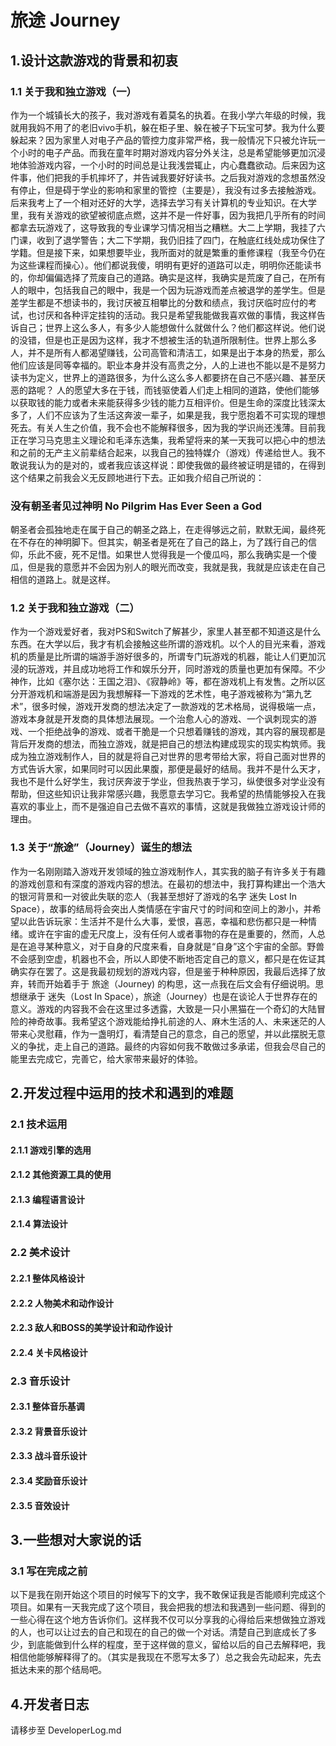 # 旅途  Journey

## 1.设计这款游戏的背景和初衷

### 1.1 关于我和独立游戏（一）
作为一个城镇长大的孩子，我对游戏有着莫名的执着。在我小学六年级的时候，我就用我妈不用了的老旧vivo手机，躲在柜子里、躲在被子下玩宝可梦。我为什么要躲起来？因为家里人对电子产品的管控力度非常严格，我一般情况下只被允许玩一个小时的电子产品。而我在童年时期对游戏内容分外关注，总是希望能够更加沉浸地体验游戏内容，一个小时的时间总是让我浅尝辄止，内心蠢蠢欲动。后来因为这件事，他们把我的手机摔坏了，并告诫我要好好读书。之后我对游戏的念想虽然没有停止，但是碍于学业的影响和家里的管控（主要是），我没有过多去接触游戏。后来我考上了一个相对还好的大学，选择去学习有关计算机的专业知识。在大学里，我有关游戏的欲望被彻底点燃，这并不是一件好事，因为我把几乎所有的时间都拿去玩游戏了，这导致我的专业课学习情况相当之糟糕。大二上学期，我挂了六门课，收到了退学警告；大二下学期，我仍旧挂了四门，在触底红线处成功保住了学籍。但是接下来，如果想要毕业，我所面对的就是繁重的重修课程（我至今仍在为这些课程而操心）。他们都说我傻，明明有更好的道路可以走，明明你还能读书的，你却偏偏选择了荒废自己的道路。确实是这样，我确实是荒废了自己，在所有人的眼中，包括我自己的眼中，我是一个因为玩游戏而差点被退学的差学生。但是差学生都是不想读书的，我讨厌被互相攀比的分数和绩点，我讨厌临时应付的考试，也讨厌和各种评定挂钩的活动。我只是希望我能做我喜欢做的事情，我这样告诉自己；世界上这么多人，有多少人能想做什么就做什么？他们都这样说。他们说的没错，但是也正是因为这样，我才不想被生活的轨道所限制住。世界上那么多人，并不是所有人都渴望赚钱，公司高管和清洁工，如果是出于本身的热爱，那么他们应该是同等幸福的。职业本身并没有高贵之分，人的上进也不能以是不是努力读书为定义，世界上的道路很多，为什么这么多人都要挤在自己不感兴趣、甚至厌恶的路呢？
人的愿望大多在于钱，而钱驱使着人们走上相同的道路，使他们能够以获取钱的能力或者未来能获得多少钱的能力互相评价。但是生命的深度比钱深太多了，人们不应该为了生活这奔波一辈子，如果是我，我宁愿抱着不可实现的理想死去。有关人生之价值，我不会也不能解释很多，因为我的学识尚还浅薄。目前我正在学习马克思主义理论和毛泽东选集，我希望将来的某一天我可以把心中的想法和之前的无产主义前辈结合起来，以我自己的独特媒介（游戏）传递给世人。我不敢说我认为的是对的，或者我应该这样说：即使我做的最终被证明是错的，在得到这个结果之前我会义无反顾地进行下去。正如我介绍自己所说的：

###                                        没有朝圣者见过神明       No Pilgrim Has Ever Seen a God

朝圣者会孤独地走在属于自己的朝圣之路上，在走得够远之前，默默无闻，最终死在不存在的神明脚下。但其实，朝圣者是死在了自己的路上，为了践行自己的信仰，乐此不疲，死不足惜。如果世人觉得我是一个傻瓜吗，那么我确实是一个傻瓜，但是我的意愿并不会因为别人的眼光而改变，我就是我，我就是应该走在自己相信的道路上。就是这样。

### 1.2 关于我和独立游戏（二）
作为一个游戏爱好者，我对PS和Switch了解甚少，家里人甚至都不知道这是什么东西。在大学以后，我才有机会接触这些所谓的游戏机。以个人的目光来看，游戏机的质量是比所谓的端游手游好很多的，所谓专门玩游戏的机器，能让人们更加沉浸的玩游戏，并且成功地将工作和娱乐分开，同时游戏的质量也更加有保障。不少神作，比如《塞尔达：王国之泪》、《寂静岭》等，都在游戏机上有发售。之所以区分开游戏机和端游是因为我想解释一下游戏的艺术性，电子游戏被称为“第九艺术”，很多时候，游戏开发商的想法决定了一款游戏的艺术格局，说得极端一点，游戏本身就是开发商的具体想法展现。一个治愈人心的游戏、一个讽刺现实的游戏、一个拒绝战争的游戏、或者干脆是一个只想着赚钱的游戏，其内容的展现都是背后开发商的想法，而独立游戏，就是把自己的想法构建成现实的现实构筑师。我成为独立游戏制作人，目的就是将自己对世界的思考带给大家，将自己面对世界的方式告诉大家，如果同时可以因此果腹，那便是最好的结局。我并不是什么天才，我也不是什么好学生，我讨厌奔波于学业，但我热衷于学习，纵使很多对学业没有帮助，但这些知识让我非常感兴趣，我愿意去学习它。我希望的热情能够投入在我喜欢的事业上，而不是强迫自己去做不喜欢的事情，这就是我做独立游戏设计师的理由。

### 1.3 关于“旅途”（Journey）诞生的想法
作为一名刚刚踏入游戏开发领域的独立游戏制作人，其实我的脑子有许多关于有趣的游戏创意和有深度的游戏内容的想法。在最初的想法中，我打算构建出一个浩大的银河背景和一对彼此失联的恋人（我甚至想好了游戏的名字 迷失 Lost In Space），故事的结局将会突出人类情感在宇宙尺寸的时间和空间上的渺小，并希望以此告诉玩家：生活并不是什么大事，爱恨，喜恶，幸福和悲伤都只是一种情绪。或许在宇宙的虚无尺度上，没有任何人或者事物的存在是重要的，然而，人总是在追寻某种意义，对于自身的尺度来看，自身就是“自身”这个宇宙的全部。野兽不会感到空虚，机器也不会，所以人即使不断地否定自己的意义，都只是在佐证其确实存在罢了。这是我最初规划的游戏内容，但是鉴于种种原因，我最后选择了放弃，转而开始着手于 旅途（Journey) 的构思，这一点我在后文会有仔细说明。思想继承于 迷失（Lost In Space），旅途（Journey）也是在谈论人于世界存在的意义。游戏的内容我不会在这里过多透露，大致是一只小黑猫在一个奇幻的大陆冒险的神奇故事。我希望这个游戏能给挣扎前途的人、麻木生活的人、未来迷茫的人带来心灵慰藉，作为一盏明灯，看清楚自己的意念，自己的愿望，并以此摆脱无意义的争扰，走上自己的道路。最终的内容如何我不敢做过多承诺，但我会尽自己的能里去完成它，完善它，给大家带来最好的体验。

## 2.开发过程中运用的技术和遇到的难题

### 2.1 技术运用
#### 2.1.1 游戏引擎的选用
#### 2.1.2 其他资源工具的使用
#### 2.1.3 编程语言设计
#### 2.1.4 算法设计

### 2.2 美术设计
#### 2.2.1 整体风格设计
#### 2.2.2 人物美术和动作设计
#### 2.2.3 敌人和BOSS的美学设计和动作设计
#### 2.2.4 关卡风格设计

### 2.3 音乐设计
#### 2.3.1 整体音乐基调
#### 2.3.2 背景音乐设计
#### 2.3.3 战斗音乐设计
#### 2.3.4 奖励音乐设计
#### 2.3.5 音效设计

## 3.一些想对大家说的话

### 3.1 写在完成之前
以下是我在刚开始这个项目的时候写下的文字，我不敢保证我是否能顺利完成这个项目。如果有一天我完成了这个项目，我会把我的想法和我遇到一些问题、得到的一些心得在这个地方告诉你们。这样我不仅可以分享我的心得给后来想做独立游戏的人，也可以让过去的自己和现在的自己的做一个对话。清楚自己到底成长了多少，到底能做到什么样的程度，至于这样做的意义，留给以后的自己去解释吧，我相信他能够解释得了的。（其实是我现在不愿写太多了）总之我会先动起来，先去抵达未来的那个结局吧。

## 4.开发者日志
请移步至 DeveloperLog.md
